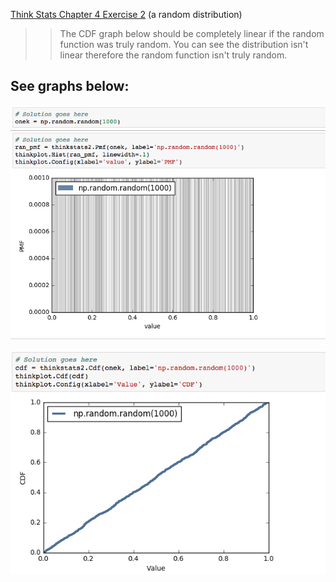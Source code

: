 [Think Stats Chapter 4 Exercise 2](http://greenteapress.com/thinkstats2/html/thinkstats2005.html#toc41) (a random distribution)

>> The CDF graph below should be completely linear if the random function was truly random. You can see the distribution isn't linear therefore the random function isn't truly random.

## See graphs below:

![Plot of PMF of 1000 numbers from np.random.random](PMF.png)  

![Plot of CDF of 1000 numbers from np.random.random](CDF.png)

